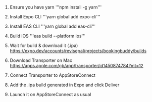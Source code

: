 1. Ensure you have yarn
'''npm install -g yarn'''

2. Install Expo CLI
'''yarn global add expo-cli'''

3. Install EAS CLI
'''yarn global add eas-cli'''

4. Build iOS
'''eas build --platform ios'''

5. Wait for build & download it (.ipa)
https://expo.dev/accounts/revisepal/projects/bookingbuddy/builds

6. Download Transporter on Mac
https://apps.apple.com/gb/app/transporter/id1450874784?mt=12

7. Connect Transporter to AppStoreConnect

8. Add the .ipa build generated in Expo and click Deliver

9. Launch it on AppStoreConnect as usual
